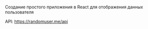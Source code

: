 Создание простого приложения в React для отображения данных пользователя

API: https://randomuser.me/api